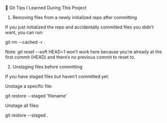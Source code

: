 📝 Git Tips I Learned During This Project
1. Removing files from a newly initialized repo after committing

If you just initialized the repo and accidentally committed files you didn’t want, you can run:

git rm --cached -r .


Note: git reset --soft HEAD~1 won’t work here because you’re already at the first commit (HEAD) and there’s no previous commit to reset to.

2. Unstaging files before committing

If you have staged files but haven’t committed yet:

Unstage a specific file:

git restore --staged 'filename'


Unstage all files:

git restore --staged .

